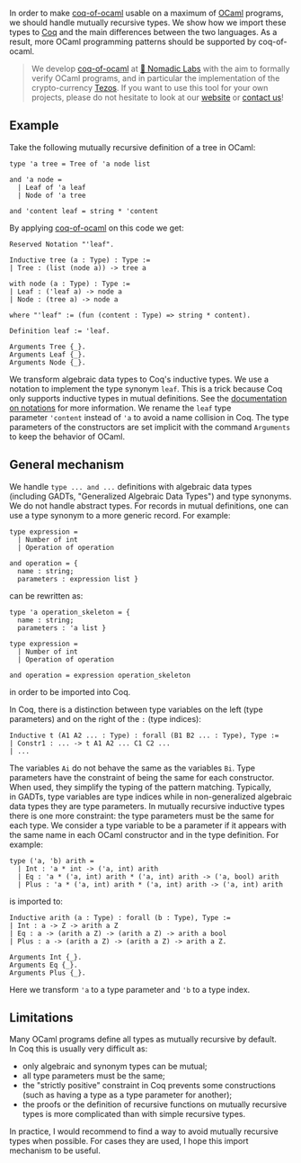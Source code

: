 In order to make&nbsp;[coq-of-ocaml](https://github.com/clarus/coq-of-ocaml) usable on a maximum of&nbsp;[OCaml](https://ocaml.org/) programs, we should handle mutually recursive types. We show how we import these types to&nbsp;[Coq](https://coq.inria.fr/) and the main differences between the two languages. As a result, more&nbsp;OCaml programming patterns should be supported by&nbsp;coq-of-ocaml.

> We develop [coq-of-ocaml]((https://clarus.github.io/coq-of-ocaml/)) at [🐙&nbsp;Nomadic&nbsp;Labs](https://www.nomadic-labs.com/) with the aim to formally verify OCaml programs, and in particular the implementation of the crypto-currency [Tezos](https://tezos.com/). If you want to use this tool for your own projects, please do not hesitate to look at our [website](https://clarus.github.io/coq-of-ocaml/) or [contact us](mailto:contact@nomadic-labs.com)!

## Example
Take the following mutually recursive definition of a tree in&nbsp;OCaml:

    type 'a tree = Tree of 'a node list

    and 'a node =
      | Leaf of 'a leaf
      | Node of 'a tree

    and 'content leaf = string * 'content

By applying&nbsp;[coq-of-ocaml](https://github.com/clarus/coq-of-ocaml) on this code we get:

    Reserved Notation "'leaf".

    Inductive tree (a : Type) : Type :=
    | Tree : (list (node a)) -> tree a

    with node (a : Type) : Type :=
    | Leaf : ('leaf a) -> node a
    | Node : (tree a) -> node a

    where "'leaf" := (fun (content : Type) => string * content).

    Definition leaf := 'leaf.

    Arguments Tree {_}.
    Arguments Leaf {_}.
    Arguments Node {_}.

We transform algebraic data types to&nbsp;Coq's inductive types. We use a notation to implement the type synonym&nbsp;`leaf`. This is a trick because Coq only supports inductive types in mutual definitions. See the [documentation on notations](https://coq.inria.fr/refman/user-extensions/syntax-extensions.html?highlight=notation#reserving-notations) for more information. We rename the&nbsp;`leaf` type parameter&nbsp;`'content` instead of&nbsp;`'a` to avoid a name collision in&nbsp;Coq. The type parameters of the constructors are set implicit with the command&nbsp;`Arguments` to keep the behavior of&nbsp;OCaml.

## General mechanism
We handle&nbsp;`type ... and ...` definitions with algebraic data types (including&nbsp;GADTs, "Generalized Algebraic Data Types") and type synonyms. We do not handle abstract types. For records in mutual definitions, one can use a type synonym to a more generic record. For example:

    type expression =
      | Number of int
      | Operation of operation

    and operation = {
      name : string;
      parameters : expression list }

can be rewritten as:

    type 'a operation_skeleton = {
      name : string;
      parameters : 'a list }

    type expression =
      | Number of int
      | Operation of operation

    and operation = expression operation_skeleton

in order to be imported into&nbsp;Coq.

In&nbsp;Coq, there is a distinction between type variables on the left (type parameters) and on the right of the&nbsp;`:` (type indices):

    Inductive t (A1 A2 ... : Type) : forall (B1 B2 ... : Type), Type :=
    | Constr1 : ... -> t A1 A2 ... C1 C2 ...
    | ...

The variables&nbsp;`Ai` do not behave the same as the variables&nbsp;`Bi`. Type parameters have the constraint of being the same for each constructor. When used, they simplify the typing of the pattern matching. Typically, in&nbsp;GADTs, type variables are type indices while in non-generalized algebraic data types they are type parameters. In mutually recursive inductive types there is one more constraint: the type parameters must be the same for each type. We consider a type variable to be a parameter if it appears with the same name in each&nbsp;OCaml constructor and in the type definition. For example:

    type ('a, 'b) arith =
      | Int : 'a * int -> ('a, int) arith
      | Eq : 'a * ('a, int) arith * ('a, int) arith -> ('a, bool) arith
      | Plus : 'a * ('a, int) arith * ('a, int) arith -> ('a, int) arith

is imported to:

    Inductive arith (a : Type) : forall (b : Type), Type :=
    | Int : a -> Z -> arith a Z
    | Eq : a -> (arith a Z) -> (arith a Z) -> arith a bool
    | Plus : a -> (arith a Z) -> (arith a Z) -> arith a Z.

    Arguments Int {_}.
    Arguments Eq {_}.
    Arguments Plus {_}.

Here we transform `'a` to a type parameter and `'b` to a type index.

## Limitations
Many&nbsp;OCaml programs define all types as mutually recursive by default. In&nbsp;Coq this is usually very difficult as:

* only algebraic and synonym types can be mutual;
* all type parameters must be the same;
* the "strictly positive" constraint in&nbsp;Coq prevents some constructions (such as having a type as a type parameter for another);
* the proofs or the definition of recursive functions on mutually recursive types is more complicated than with simple recursive types.

In practice, I would recommend to find a way to avoid mutually recursive types when possible. For cases they are used, I hope this import mechanism to be useful.
